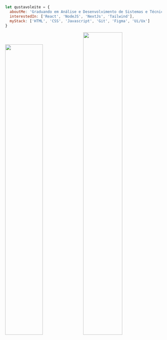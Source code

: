 ```javascript
let qustavoleite = {
  aboutMe: 'Graduando em Análise e Desenvolvimento de Sistemas e Técnico em Informática.',
  interestedIn: ['React', 'NodeJS', 'NextJs', 'Tailwind'],
  myStack: ['HTML', 'CSS', 'Javascript', 'Git', 'Figma', 'Ui/Ux']
}
```
<img width="49%" src="https://github-readme-stats.vercel.app/api/top-langs?username=qustavoleite&show_icons=true&locale=en&layout=compact&theme=dark&hide_border=true"/> <img width="50%" src="https://github-readme-stats.vercel.app/api?username=qustavoleite&show_icons=true&theme=dark&hide_border=true"/>

<!--<a href = "mailto:"><img src="https://img.shields.io/badge/-Gmail-%23333?style=for-the-badge&logo=gmail&logoColor=white" target="_blank"></a> <a href="https://www.linkedin.com/in/qustavoleite/" target="_blank"><img src="https://img.shields.io/badge/-LinkedIn-%230077B5?style=for-the-badge&logo=linkedin&logoColor=white"></a>-->
